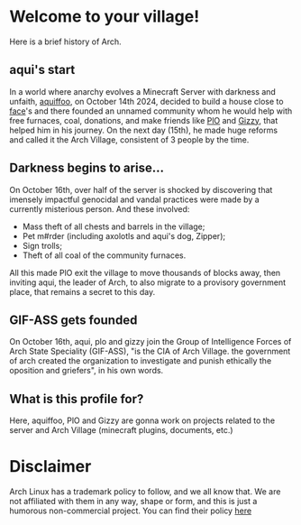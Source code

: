 # Welcome to your village!
Here is a brief history of Arch.
## aqui's start
In a world where anarchy evolves a Minecraft Server with darkness and unfaith, [aquiffoo](https://www.github.com/aquiffoo), on October 14th 2024, decided to build a house close to [face](https://www.github.com/face-hh)'s and there founded an unnamed community whom he would help with free furnaces, coal, donations, and make friends like [PlO](https://www.github.com/ploszukiwaczdev) and [Gizzy](https://www.github.com/gizzyuwu), that helped him in his journey. On the next day (15th), he made huge reforms and called it the Arch Village, consistent of 3 people by the time.

## Darkness begins to arise...
On October 16th, over half of the server is shocked by discovering that imensely impactful genocidal and vandal practices were made by a currently misterious person. And these involved:
- Mass theft of all chests and barrels in the village;
- Pet m#rder (including axolotls and aqui's dog, Zipper);
- Sign trolls;
- Theft of all coal of the community furnaces.

All this made PlO exit the village to move thousands of blocks away, then inviting aqui, the leader of Arch, to also migrate to a provisory government place, that remains a secret to this day.

## GIF-ASS gets founded
On October 16th, aqui, plo and gizzy join the Group of Intelligence Forces of Arch State Speciality (GIF-ASS), "is the CIA of Arch Village. the government of arch created the organization to investigate and punish ethically the oposition and griefers", in his own words.

## What is this profile for?
Here, aquiffoo, PlO and Gizzy are gonna work on projects related to the server and Arch Village (minecraft plugins, documents, etc.)

# Disclaimer
Arch Linux has a trademark policy to follow, and we all know that. We are not affiliated with them in any way, shape or form, and this is just a humorous non-commercial project. You can find their policy [here](https://terms.archlinux.org/docs/trademark-policy/)
